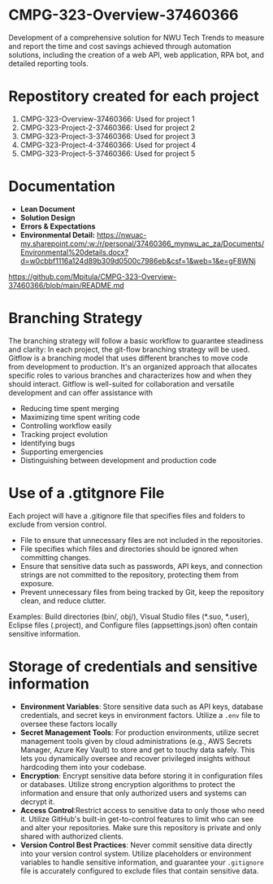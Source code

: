 # CMPG-323-Overview-37460366
Development of a comprehensive solution for NWU Tech Trends to measure and report the time and cost savings achieved through automation solutions, including the creation of a web API, web application, RPA bot, and detailed reporting tools.
# Repostitory created for each project 
1. CMPG-323-Overview-37460366: Used for project 1
2. CMPG-323-Project-2-37460366: Used for project 2
3. CMPG-323-Project-3-37460366: Used for project 3
4. CMPG-323-Project-4-37460366: Used for project 4
5. CMPG-323-Project-5-37460366: Used for project 5
# Documentation
+ **Lean Document**
+ **Solution Design**
+ **Errors & Expectations**
+ **Environmental Detail:** https://nwuac-my.sharepoint.com/:w:/r/personal/37460366_mynwu_ac_za/Documents/Environmental%20details.docx?d=w0cbbf1116a124d89b309d0500c7986eb&csf=1&web=1&e=gF8WNj

https://github.com/Mpitula/CMPG-323-Overview-37460366/blob/main/README.md
# Branching Strategy
The branching strategy will follow a basic workflow to guarantee steadiness and clarity:
In each project, the git-flow branching strategy will be used. Gitflow is a branching model that uses different branches to move code from development to production. It's an organized approach that allocates specific roles to various branches and characterizes how and when they should interact. Gitflow is well-suited for collaboration and versatile development and can offer assistance with
+ Reducing time spent merging
+ Maximizing time spent writing code
+ Controlling workflow easily
+ Tracking project evolution
+ Identifying bugs
+ Supporting emergencies
+ Distinguishing between development and production code
# Use of a .gtitgnore File
Each project will have a .gitignore file that specifies files and folders to exclude from version control.
+ File to ensure that unnecessary files are not included in the repositories.
+ File specifies which files and directories should be ignored when committing changes.
+ Ensure that sensitive data such as passwords, API keys, and connection strings are not committed to the repository, protecting them from exposure.
+ Prevent unnecessary files from being tracked by Git, keep the repository clean, and reduce clutter.

Examples:
Build directories (bin/, obj/), Visual Studio files (*.suo, *.user), Eclipse files (.project), and Configure files (appsettings.json) often contain sensitive information.
# Storage of credentials and sensitive information 
+ **Environment Variables**: Store sensitive data such as API keys, database credentials, and secret keys in environment factors. Utilize a `.env` file to oversee these factors locally
+ **Secret Management Tools**: For production environments, utilize secret management tools given by cloud administrations (e.g., AWS Secrets Manager, Azure Key Vault) to store and get to touchy data safely. This lets you dynamically oversee and recover privileged insights without hardcoding them into your codebase.
+ **Encryption**: Encrypt sensitive data before storing it in configuration files or databases. Utilize strong encryption algorithms to protect the information and ensure that only authorized users and systems can decrypt it.
+ **Access Control**:Restrict access to sensitive data to only those who need it. Utilize GitHub's built-in get-to-control features to limit who can see and alter your repositories. Make sure this repository is private and only shared with authorized clients.
+ **Version Control Best Practices**: Never commit sensitive data directly into your version control system. Utilize placeholders or environment variables to handle sensitive information, and guarantee your `.gitignore` file is accurately configured to exclude files that contain sensitive data.

